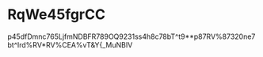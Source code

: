 # RqWe45fgrCC
p45dfDmnc765LjfmNDBFR789OQ9231ss4h8c78bT^t9**p87RV%87320ne7bt^Ird%RV*RV%CEA%vT&amp;Y{_MuNBIV
